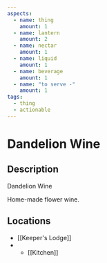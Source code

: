 ```yaml
---
aspects:
  - name: thing
    amount: 1
  - name: lantern
    amount: 2
  - name: nectar
    amount: 1
  - name: liquid
    amount: 1
  - name: beverage
    amount: 1
  - name: "to serve -"
    amount: 1
tags:
  - thing
  - actionable
---
```


# Dandelion Wine

## Description
Dandelion Wine

Home-made flower wine.
## Locations
- [[Keeper's Lodge]]
- - [[Kitchen]]